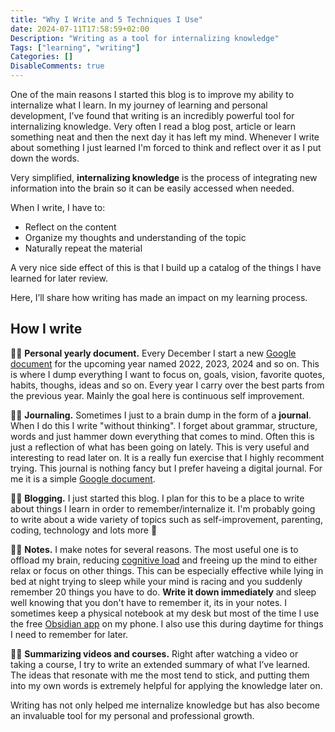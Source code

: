 ```yaml
---
title: "Why I Write and 5 Techniques I Use"
date: 2024-07-11T17:58:59+02:00
Description: "Writing as a tool for internalizing knowledge"
Tags: ["learning", "writing"]
Categories: []
DisableComments: true
---
```


One of the main reasons I started this blog is to improve my ability to internalize what I learn. In my journey of learning and personal development, I’ve found that writing is an incredibly powerful tool for internalizing knowledge.  Very often I read a blog post, article or learn something neat and then the next day it has left my mind. Whenever I write about something I just learned I'm forced to think and reflect over it as I put down the words.

Very simplified, **internalizing knowledge** is the process of integrating new information into the brain so it can be easily accessed when needed.

When I write, I have to:
- Reflect on the content
- Organize my thoughts and understanding of the topic
- Naturally repeat the material

A very nice side effect of this is that I build up a catalog of the things I have learned for later review.

Here, I’ll share how writing has made an impact on my learning process.

## How I write
✍🏻 **Personal yearly document.** Every December I start a new [Google document](https://docs.google.com/) for the upcoming year named 2022, 2023, 2024 and so on. This is where I dump everything I want to focus on, goals, vision, favorite quotes, habits, thoughs, ideas and so on. Every year I carry over the best parts from the previous year. Mainly the goal here is continuous self improvement.

✍🏻 **Journaling.** Sometimes I just to a brain dump in the form of a **journal**. When I do this I write "without thinking". I forget about grammar, structure, words and just hammer down everything that comes to mind. Often this is just a reflection of what has been going on lately. This is very useful and interesting to read later on. It is a really fun exercise that I highly recomment trying. This journal is nothing fancy but I prefer haveing a digital journal. For me it is a simple [Google document](https://docs.google.com/).

✍🏻 **Blogging.** I just started this blog. I plan for this to be a place to write about things I learn in order to remember/internalize it. I'm probably going to write about a wide variety of topics such as self-improvement, parenting, coding, technology and lots more 🚀

✍🏻 **Notes.** I make notes for several reasons. The most useful one is to offload my brain, reducing [cognitive load](https://en.wikipedia.org/w/index.php?title=Cognitive_load&oldid=1225627374) and freeing up the mind to either relax or focus on other things. This can be especially effective while lying in bed at night trying to sleep while your mind is racing and you suddenly remember 20 things you have to do. **Write it down immediately** and sleep well knowing that you don't have to remember it, its in your notes. I sometimes keep a physical notebook at my desk but most of the time I use the free [Obsidian app](https://obsidian.md/) on my phone. I also use this during daytime for things I need to remember for later.

✍🏻 **Summarizing videos and courses.** Right after watching a video or taking a course, I try to write an extended summary of what I’ve learned. The ideas that resonate with me the most tend to stick, and putting them into my own words is extremely helpful for applying the knowledge later on.

Writing has not only helped me internalize knowledge but has also become an invaluable tool for my personal and professional growth.
